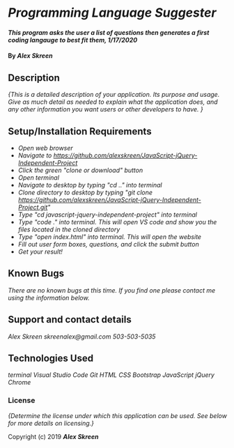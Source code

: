 # _Programming Language Suggester_

#### _This program asks the user a list of questions then generates a first coding langauge to best fit them, 1/17/2020_

#### By _**Alex Skreen**_

## Description

_{This is a detailed description of your application. Its purpose and usage.  Give as much detail as needed to explain what the application does, and any other information you want users or other developers to have. }_

## Setup/Installation Requirements

* _Open web browser_
* _Navigate to https://github.com/alexskreen/JavaScript-jQuery-Independent-Project_
* _Click the green "clone or download" button_
* _Open terminal_
* _Navigate to desktop by typing "cd .." into terminal_
* _Clone directory to desktop by typing "git clone https://github.com/alexskreen/JavaScript-jQuery-Independent-Project.git"_
* _Type "cd javascript-jquery-independent-project" into terminal_
* _Type "code ." into terminal. This will open VS code and show you the files located in the cloned directory_
* _Type "open index.html" into terminal. This will open the website_
* _Fill out user form boxes, questions, and click the submit button_
* _Get your result!_

## Known Bugs

_There are no known bugs at this time. If you find one please contact me using the information below._

## Support and contact details

_Alex Skreen_
_skreenalex@gmail.com_
_503-503-5035_

## Technologies Used

_terminal_
_Visual Studio Code_
_Git_
_HTML_
_CSS_
_Bootstrap_
_JavaScript_
_jQuery_
_Chrome_

### License

*{Determine the license under which this application can be used.  See below for more details on licensing.}*

Copyright (c) 2019 **_Alex Skreen_**
